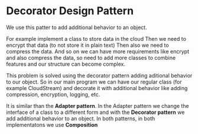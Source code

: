 ﻿# Decorator Design Pattern

We use this patter to add additional behavior to an object.

For example implement a class to store data in the cloud
Then we need to encrypt that data (to not store it in plain text)
Then also we need to compress the data.
And so on we can have more requirements like encrypt and also compress the data,
so need to add more classes to combine features and our structure can become complex.

This problem is solved using the decorator pattern adding aditional behavior to our object.
So in our main program we can have our regular class (for example CloudStream) and decorate it with additional behavior
like adding compression, encryption, logging, etc.

It is similar than the **Adapter pattern**. In the Adapter pattern we change the interface of a class to 
a different form and with the **Decorator pattern** we add additional behavior to an object.
In both patterns, in both implementatons we use **Composition**
